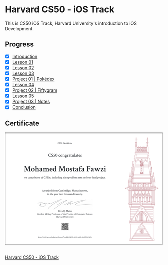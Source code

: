 # Harvard CS50 - iOS Track
This is CS50 iOS Track, Harvard University's introduction to iOS Development.

## Progress
- [x] [Introduction](https://youtu.be/fovkicji8KQ)
- [x] [Lesson 01](https://youtu.be/7IaM0ZN1i7Q)       
- [x] [Lesson 02](https://youtu.be/SSjrnG4v90U)
- [x] [Lesson 03](https://youtu.be/DfFQ9nManXo)
- [x] [Project 01 | Pokédex](./Project%2001%20%7C%20Pok%C3%A9dex)
- [x] [Lesson 04](https://youtu.be/fr3s3H6TxRA)
- [x] [Project 02 | Fiftygram](./Project%2002%20%7C%20Fiftygram)
- [x] [Lesson 05](https://youtu.be/1l3u_a1TTmc)
- [x] [Project 03 | Notes](./Project%2003%20%7C%20Notes)
- [x] [Conclusion](https://youtu.be/YUGMyzpm5lI)

## Certificate
![image](./CS50x%20Certificate/CS50x.png)

##
[Harvard CS50 - iOS Track](https://cs50.harvard.edu/x/2020/tracks/mobile/ios/)
